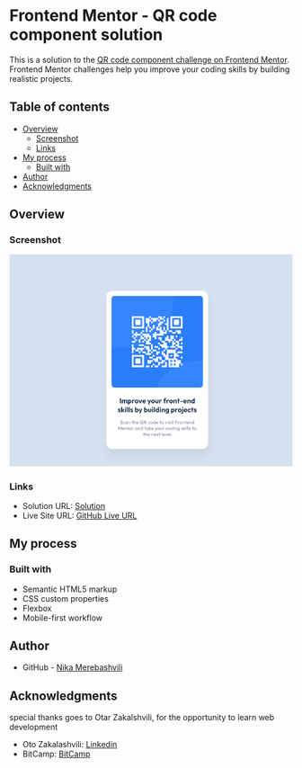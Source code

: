# Frontend Mentor - QR code component solution

This is a solution to the [QR code component challenge on Frontend Mentor](https://www.frontendmentor.io/challenges/qr-code-component-iux_sIO_H). Frontend Mentor challenges help you improve your coding skills by building realistic projects. 

## Table of contents

- [Overview](#overview)
  - [Screenshot](#screenshot)
  - [Links](#links)
- [My process](#my-process)
  - [Built with](#built-with)
- [Author](#author)
- [Acknowledgments](#acknowledgments)


## Overview

### Screenshot

![](./img/screenshot.png)



### Links

- Solution URL: [Solution](https://github.com/nikamerebashvili95/QR-code-component)
- Live Site URL: [GitHub Live URL](https://nikamerebashvili95.github.io/QR-code-component/)

## My process

### Built with

- Semantic HTML5 markup
- CSS custom properties
- Flexbox
- Mobile-first workflow



## Author

- GitHub - [Nika Merebashvili](https://github.com/nikamerebashvili95)


## Acknowledgments

special thanks goes to Otar Zakalshvili, for the opportunity to learn web development

- Oto Zakalashvili: [Linkedin](https://www.linkedin.com/in/otarza/)
- BitCamp: [BitCamp](https://www.facebook.com/groups/bitcamp.ge/permalink/8389844074389186/)
